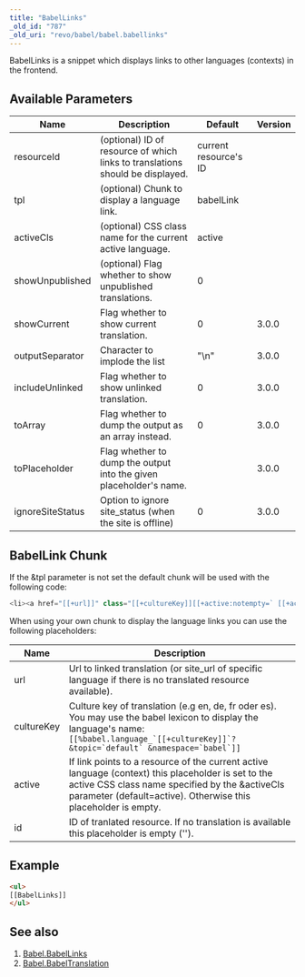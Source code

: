```yaml
---
title: "BabelLinks"
_old_id: "787"
_old_uri: "revo/babel/babel.babellinks"
---
```


BabelLinks is a snippet which displays links to other languages (contexts) in the frontend.

## Available Parameters

| Name            | Description                                                                   | Default               | Version |
| --------------- | ----------------------------------------------------------------------------- | --------------------- | ------- |
| resourceId      | (optional) ID of resource of which links to translations should be displayed. | current resource's ID |         |
| tpl             | (optional) Chunk to display a language link.                                  | babelLink             |         |
| activeCls       | (optional) CSS class name for the current active language.                    | active                |         |
| showUnpublished | (optional) Flag whether to show unpublished translations.                     | 0                     |         |
| showCurrent     | Flag whether to show current translation.                                     | 0                     | 3.0.0   |
| outputSeparator | Character to implode the list                                                 | "\\n"                 | 3.0.0   |
| includeUnlinked | Flag whether to show unlinked translation.                                    | 0                     | 3.0.0   |
| toArray         | Flag whether to dump the output as an array instead.                          | 0                     | 3.0.0   |
| toPlaceholder   | Flag whether to dump the output into the given placeholder's name.            |                       | 3.0.0   |
| ignoreSiteStatus | Option to ignore site_status (when the site is offline)                      | 0                     | 3.0.0   |

## BabelLink Chunk

If the &tpl parameter is not set the default chunk will be used with the following code:

``` php
<li><a href="[[+url]]" class="[[+cultureKey]][[+active:notempty=` [[+active]]`]]">[[%babel.language_[[+cultureKey]]? &topic=`default` &namespace=`babel`]]</a></li>
```

When using your own chunk to display the language links you can use the following placeholders:

| Name       | Description                                                                                                                                                                                                             |
| ---------- | ----------------------------------------------------------------------------------------------------------------------------------------------------------------------------------------------------------------------- |
| url        | Url to linked translation (or site\_url of specific language if there is no translated resource available).                                                                                                             |
| cultureKey | Culture key of translation (e.g en, de, fr oder es). You may use the babel lexicon to display the language's name: ```[[%babel.language_`[[+cultureKey]]`? &topic=`default` &namespace=`babel`]]```                     |
| active     | If link points to a resource of the current active language (context) this placeholder is set to the active CSS class name specified by the &activeCls parameter (default=active). Otherwise this placeholder is empty. |
| id         | ID of tranlated resource. If no translation is available this placeholder is empty ('').                                                                                                                                |

## Example

``` html
<ul>
[[BabelLinks]]
</ul>
```

## See also

1. [Babel.BabelLinks](extras/babel/babellinks)
2. [Babel.BabelTranslation](extras/babel/babeltranslation)
